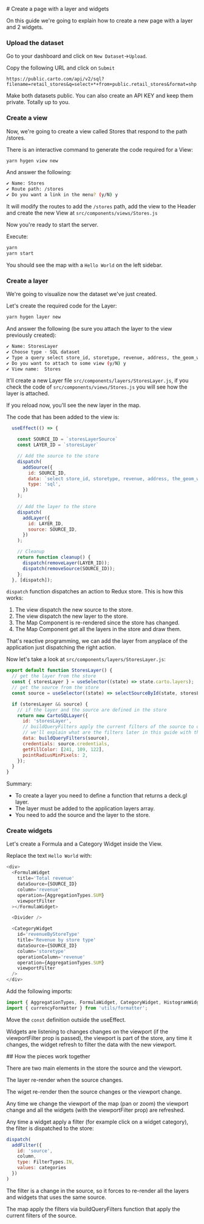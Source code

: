 # Create a page with a layer and widgets

On this guide we're going to explain how to create a new page with a layer and 2 widgets.

### Upload the dataset

Go to your dashboard and click on `New Dataset`->`Upload`.

Copy the following URL and click on `Submit`

```url
https://public.carto.com/api/v2/sql?filename=retail_stores&q=select+*+from+public.retail_stores&format=shp
```

Make both datasets public. You can also create an API KEY and keep them private. Totally up to you.

### Create a view

Now, we're going to create a view called Stores that respond to the path /stores.

There is an interactive command to generate the code required for a View:

```bash
yarn hygen view new
```

And answer the following:

```bash
✔ Name: Stores
✔ Route path: /stores
✔ Do you want a link in the menu? (y/N) y
```

It will modify the routes to add the `/stores` path, add the view to the Header and create the new View at `src/components/views/Stores.js`

Now you're ready to start the server.

Execute:

```bash
yarn
yarn start
```

You should see the map with a `Hello World` on the left sidebar.

### Create a layer

We're going to visualize now the dataset we've just created.

Let's create the required code for the Layer:

```bash
yarn hygen layer new
```

And answer the following (be sure you attach the layer to the view previously created):

```bash
✔ Name: StoresLayer
✔ Choose type · SQL dataset
✔ Type a query select store_id, storetype, revenue, address, the_geom_webmercator from retail_stores
✔ Do you want to attach to some view (y/N) y
✔ View name:  Stores
```

It'll create a new Layer file `src/components/layers/StoresLayer.js`, if you check the code of `src/components/views/Stores.js` you will see how the layer is attached.

If you reload now, you'll see the new layer in the map.

The code that has been added to the view is:

```javascript
  useEffect(() => {

    const SOURCE_ID = `storesLayerSource`
    const LAYER_ID = `storesLayer`

    // Add the source to the store
    dispatch(
      addSource({
        id: SOURCE_ID,
        data: `select store_id, storetype, revenue, address, the_geom_webmercator  from retail_stores`,
        type: 'sql',
      })
    );

    // Add the layer to the store
    dispatch(
      addLayer({
        id: LAYER_ID,
        source: SOURCE_ID,
      })
    );

    // Cleanup
    return function cleanup() {
      dispatch(removeLayer(LAYER_ID));
      dispatch(removeSource(SOURCE_ID));
    };
  }, [dispatch]);
```
  
`dispatch` function dispatches an action to Redux store. This is how this works:

1. The view dispatch the new source to the store.
2. The view dispatch the new layer to the store.
3. The Map Component is re-rendered since the store has changed.
4. The Map Component get all the layers in the store and draw them.

That's reactive programming, we can add the layer from anyplace of the application just dispatching the right action.

Now let's take a look at `src/components/layers/StoresLayer.js`:

```javascript
export default function StoresLayer() {
  // get the layer from the store
  const { storesLayer } = useSelector((state) => state.carto.layers);
  // get the source from the store
  const source = useSelector((state) => selectSourceById(state, storesLayer?.source));

  if (storesLayer && source) {
    // if the layer and the source are defined in the store
    return new CartoSQLLayer({
      id: 'storesLayer',
      // buildQueryFilters apply the current filters of the source to original query
      // we'll explain what are the filters later in this guide with the widgets
      data: buildQueryFilters(source),
      credentials: source.credentials,
      getFillColor: [241, 109, 122],
      pointRadiusMinPixels: 2,
    });
  }
}
```

Summary:

- To create a layer you need to define a function that returns a deck.gl layer.
- The layer must be added to the application layers array.
- You need to add the source and the layer to the store.

### Create widgets

Let's create a Formula and a Category Widget inside the View.

Replace the text `Hello World` with:

```javascript
<div>
  <FormulaWidget
    title='Total revenue'
    dataSource={SOURCE_ID}
    column='revenue'
    operation={AggregationTypes.SUM}
    viewportFilter
  ></FormulaWidget>

  <Divider />

  <CategoryWidget
    id='revenueByStoreType'
    title='Revenue by store type'
    dataSource={SOURCE_ID}
    column='storetype'
    operationColumn='revenue'
    operation={AggregationTypes.SUM}
    viewportFilter
  />
</div>
```

Add the following imports:

```javascript
import { AggregationTypes, FormulaWidget, CategoryWidget, HistogramWidget } from 'lib';
import { currencyFormatter } from 'utils/formatter';
```

Move the `const` definition outside the useEffect.

Widgets are listening to changes changes on the viewport (if the viewportFilter prop is passed), the viewport is part of the store, any time it changes, the widget refresh to filter the data with the new viewport.

## How the pieces work together

There are two main elements in the store the source and the viewport.

The layer re-render when the source changes.

The wiget re-render then the source changes or the viewport change.

Any time we change the viewport of the map (pan or zoom) the viewport change and all the widgets (with the viewportFilter prop) are refreshed.

Any time a widget apply a filter (for example click on a widget category), the filter is dispatched to the store:

```javascript
dispatch(
  addFilter({
    id: 'source',
    column,
    type: FilterTypes.IN,
    values: categories
  })
)
```

The filter is a change in the source, so it forces to re-render all the layers and widgets that uses the same source.

The map apply the filters via buildQueryFilters function that apply the current filters of the source.
